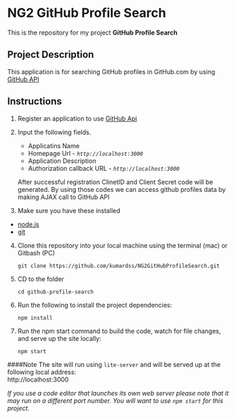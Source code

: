 # NG2 GitHub Profile Search

This is the repository for my project **GitHub Profile Search**  


## Project Description

This application is for searching GitHub profiles in GitHub.com by using [GitHub API](https://github.com/settings/developers) 


## Instructions

1. Register an application to use [GitHub Api](https://github.com/settings/developers)

2. Input the following fields.
    - Applicatins Name
    - Homepage Url    -   *`http://localhost:3000`*
    - Application Description
    - Authorization callback URL  -   *`http://localhost:3000`*

    After successful registration ClinetID and Client Secret code will be generated.
    By using those codes we can access github profiles data by making AJAX call to GitHub API

3. Make sure you have these installed
  - [node.js](http://nodejs.org/)
  - [git](http://git-scm.com/)

4. Clone this repository into your local machine using the terminal (mac) or Gitbash (PC) 

    `git clone https://github.com/kumardss/NG2GitHubProfileSearch.git`
    
5. CD to the folder

    `cd github-profile-search`
    
6. Run the following to install the project dependencies:

    `npm install`
    
7. Run the npm start command to build the code, watch for file changes, and serve up the site locally:

    `npm start`

####Note
  The site will run using `lite-server` and will be served up at the following local address:  
    http://localhost:3000

*If you use a code editor that launches its own web server please note that it may run on a different port number. 
You will want to use `npm start` for this project.*
  